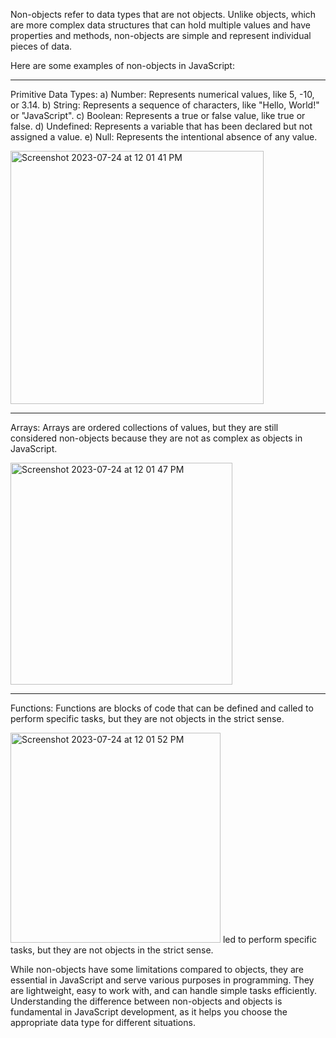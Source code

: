 Non-objects refer to data types that are not objects. Unlike objects, which are more complex data structures that can hold multiple values and have properties and methods, non-objects are simple and represent individual pieces of data.

Here are some examples of non-objects in JavaScript:

***

Primitive Data Types:
a) Number: Represents numerical values, like 5, -10, or 3.14.
b) String: Represents a sequence of characters, like "Hello, World!" or "JavaScript".
c) Boolean: Represents a true or false value, like true or false.
d) Undefined: Represents a variable that has been declared but not assigned a value.
e) Null: Represents the intentional absence of any value.

<img width="405" alt="Screenshot 2023-07-24 at 12 01 41 PM" src="https://github.com/ERA-Solutions-LLC/JavaScript-Intermediate-Assignments/assets/92329761/7e82158c-11a5-4a84-9753-8846586412a2">

***

Arrays:
Arrays are ordered collections of values, but they are still considered non-objects because they are not as complex as objects in JavaScript.

<img width="355" alt="Screenshot 2023-07-24 at 12 01 47 PM" src="https://github.com/ERA-Solutions-LLC/JavaScript-Intermediate-Assignments/assets/92329761/bc5bb367-76b0-4f5e-b737-91b70b3254d2">

***

Functions:
Functions are blocks of code that can be defined and called to perform specific tasks, but they are not objects in the strict sense.

<img width="336" alt="Screenshot 2023-07-24 at 12 01 52 PM" src="https://github.com/ERA-Solutions-LLC/JavaScript-Intermediate-Assignments/assets/92329761/95067bcb-bac3-41cb-a236-ec1af1b74d60">
led to perform specific tasks, but they are not objects in the strict sense.

While non-objects have some limitations compared to objects, they are essential in JavaScript and serve various purposes in programming. They are lightweight, easy to work with, and can handle simple tasks efficiently. Understanding the difference between non-objects and objects is fundamental in JavaScript development, as it helps you choose the appropriate data type for different situations.